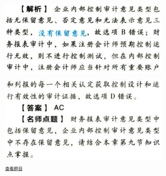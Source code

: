 ![](6573e26762b695b4da2d50052a4629ae.png)

![](0c0b726e6a37f210356846261746dff4.png)

[查看题目](../企业内部控制审计.本章真题.md#1-题目)

